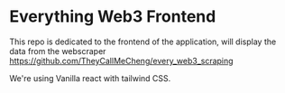 # Everything Web3 Frontend
This repo is dedicated to the frontend of the application, will display the data from the webscraper https://github.com/TheyCallMeCheng/every_web3_scraping

We're using Vanilla react with tailwind CSS.